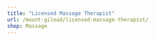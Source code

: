 ```yaml
---
title: "Licensed Massage Therapist"
url: /mount-gilead/licensed-massage-therapist/
shop: Massage
---
```

